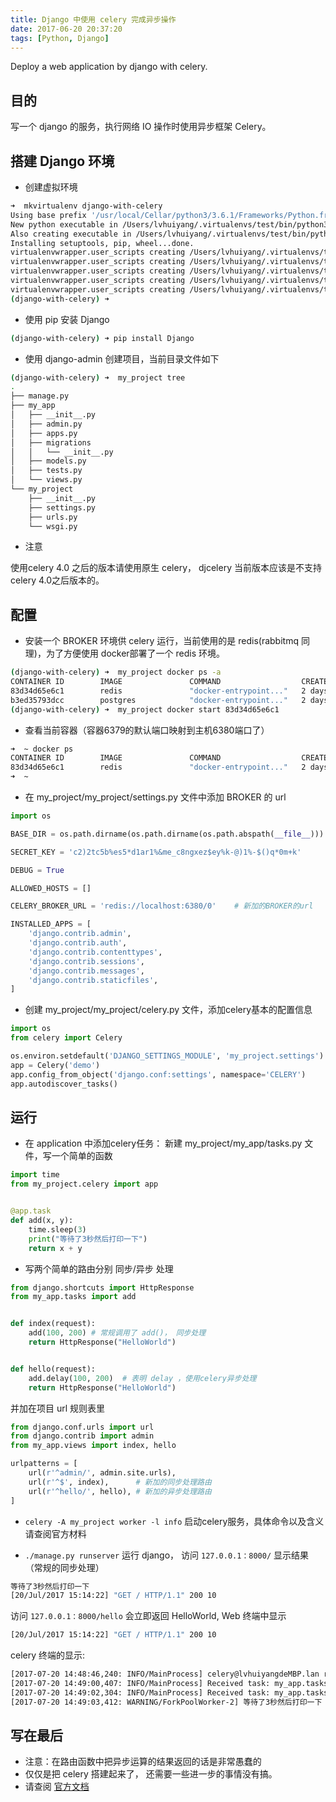 ```yaml
---
title: Django 中使用 celery 完成异步操作
date: 2017-06-20 20:37:20
tags: [Python, Django]
---
```


Deploy a web application by django with celery.

<!-- more -->

## 目的

写一个 django 的服务，执行网络 IO 操作时使用异步框架 Celery。

## 搭建 Django 环境

+ 创建虚拟环境

``` bash
➜  mkvirtualenv django-with-celery
Using base prefix '/usr/local/Cellar/python3/3.6.1/Frameworks/Python.framework/Versions/3.6'
New python executable in /Users/lvhuiyang/.virtualenvs/test/bin/python3.6
Also creating executable in /Users/lvhuiyang/.virtualenvs/test/bin/python
Installing setuptools, pip, wheel...done.
virtualenvwrapper.user_scripts creating /Users/lvhuiyang/.virtualenvs/test/bin/predeactivate
virtualenvwrapper.user_scripts creating /Users/lvhuiyang/.virtualenvs/test/bin/postdeactivate
virtualenvwrapper.user_scripts creating /Users/lvhuiyang/.virtualenvs/test/bin/preactivate
virtualenvwrapper.user_scripts creating /Users/lvhuiyang/.virtualenvs/test/bin/postactivate
virtualenvwrapper.user_scripts creating /Users/lvhuiyang/.virtualenvs/test/bin/get_env_details
(django-with-celery) ➜
```

+ 使用 pip 安装 Django

``` bash
(django-with-celery) ➜ pip install Django
```

+ 使用 django-admin 创建项目，当前目录文件如下

``` bash
(django-with-celery) ➜  my_project tree
.
├── manage.py
├── my_app
│   ├── __init__.py
│   ├── admin.py
│   ├── apps.py
│   ├── migrations
│   │   └── __init__.py
│   ├── models.py
│   ├── tests.py
│   └── views.py
└── my_project
    ├── __init__.py
    ├── settings.py
    ├── urls.py
    └── wsgi.py
```

+ 注意

使用celery 4.0 之后的版本请使用原生 celery， djcelery 当前版本应该是不支持celery 4.0之后版本的。

## 配置

+ 安装一个 BROKER 环境供 celery 运行，当前使用的是 redis(rabbitmq 同理)，为了方便使用 docker部署了一个 redis 环境。

``` bash
(django-with-celery) ➜  my_project docker ps -a
CONTAINER ID        IMAGE               COMMAND                  CREATED             STATUS                  PORTS               NAMES
83d34d65e6c1        redis               "docker-entrypoint..."   2 days ago          Exited (0) 2 days ago                       my-redis3
b3ed35793dcc        postgres            "docker-entrypoint..."   2 days ago          Exited (0) 2 days ago                       my-postgres
(django-with-celery) ➜  my_project docker start 83d34d65e6c1
```

+ 查看当前容器（容器6379的默认端口映射到主机6380端口了）

``` bash
➜  ~ docker ps
CONTAINER ID        IMAGE               COMMAND                  CREATED             STATUS              PORTS                    NAMES
83d34d65e6c1        redis               "docker-entrypoint..."   2 days ago          Up 8 minutes        0.0.0.0:6380->6379/tcp   my-redis3
➜  ~
```

+ 在 my_project/my_project/settings.py 文件中添加 BROKER 的 url

``` python
import os

BASE_DIR = os.path.dirname(os.path.dirname(os.path.abspath(__file__)))

SECRET_KEY = 'c2)2tc5b%es5*d1ar1%&me_c8ngxez$ey%k-@)1%-$()q*0m+k'

DEBUG = True

ALLOWED_HOSTS = []

CELERY_BROKER_URL = 'redis://localhost:6380/0'    # 新加的BROKER的url

INSTALLED_APPS = [
    'django.contrib.admin',
    'django.contrib.auth',
    'django.contrib.contenttypes',
    'django.contrib.sessions',
    'django.contrib.messages',
    'django.contrib.staticfiles',
]
```

+ 创建 my_project/my_project/celery.py 文件，添加celery基本的配置信息

``` python
import os
from celery import Celery

os.environ.setdefault('DJANGO_SETTINGS_MODULE', 'my_project.settings')
app = Celery('demo')
app.config_from_object('django.conf:settings', namespace='CELERY')
app.autodiscover_tasks()

```

## 运行

+ 在 application 中添加celery任务： 新建 my_project/my_app/tasks.py 文件，写一个简单的函数

``` python
import time
from my_project.celery import app


@app.task
def add(x, y):
    time.sleep(3)
    print("等待了3秒然后打印一下")
    return x + y

```

+ 写两个简单的路由分别 同步/异步 处理

``` python
from django.shortcuts import HttpResponse
from my_app.tasks import add


def index(request):
    add(100, 200) # 常规调用了 add()， 同步处理
    return HttpResponse("HelloWorld")


def hello(request):
    add.delay(100, 200)  # 表明 delay ，使用celery异步处理
    return HttpResponse("HelloWorld")

```

并加在项目 url 规则表里

``` python
from django.conf.urls import url
from django.contrib import admin
from my_app.views import index, hello

urlpatterns = [
    url(r'^admin/', admin.site.urls),
    url(r'^$', index),      # 新加的同步处理路由
    url(r'^hello/', hello), # 新加的异步处理路由
]
```

+ `celery -A my_project worker -l info`  启动celery服务，具体命令以及含义请查阅官方材料

+ `./manage.py runserver` 运行 django， 访问 `127.0.0.1：8000/` 显示结果（常规的同步处理）

``` bash
等待了3秒然后打印一下
[20/Jul/2017 15:14:22] "GET / HTTP/1.1" 200 10
```

访问 `127.0.0.1：8000/hello` 会立即返回 HelloWorld, Web 终端中显示

``` bash
[20/Jul/2017 15:14:22] "GET / HTTP/1.1" 200 10
```

celery 终端的显示:

``` bash
[2017-07-20 14:48:46,240: INFO/MainProcess] celery@lvhuiyangdeMBP.lan ready.
[2017-07-20 14:49:00,407: INFO/MainProcess] Received task: my_app.tasks.add[b5648ac5-60bb-4961-aef0-1d4f4dff8e4c]
[2017-07-20 14:49:02,304: INFO/MainProcess] Received task: my_app.tasks.add[87eb0ef0-30ce-4103-b450-b96da2bbfa30]
[2017-07-20 14:49:03,412: WARNING/ForkPoolWorker-2] 等待了3秒然后打印一下
```

## 写在最后

+ 注意：在路由函数中把异步运算的结果返回的话是非常愚蠢的
+ 仅仅是把 celery 搭建起来了， 还需要一些进一步的事情没有搞。
+ 请查阅 [官方文档](http://docs.celeryproject.org/en/latest/)

